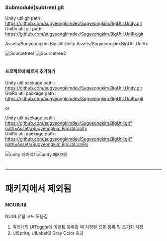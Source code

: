 
### Submodule(subtree) git

Unity util git path : https://github.com/sugyeongkimdev/Sugyeongkim.BigUtil.Unity.git  
UniRx util git path : https://github.com/sugyeongkimdev/Sugyeongkim.BigUtil.UniRx.git  

Assets/Sugyeongkim.BigUtil.Unity
Assets/Sugyeongkim.BigUtil.UniRx

![Sourcetree1](https://github.com/sugyeongkimdev/Sugyeongkim.BigUtil/assets/51020780/e79db6c4-dbc9-4828-bc84-6ec0fd8c4bbd)
![Sourcetree2](https://github.com/sugyeongkimdev/Sugyeongkim.BigUtil/assets/51020780/8de93da9-0878-4bb2-967d-b9788b98e573)

#

#### 프로젝트에 빠르게 추가하기

Unity util package path : https://github.com/sugyeongkimdev/Sugyeongkim.BigUtil.Unity.git  
UniRx util package path : https://github.com/sugyeongkimdev/Sugyeongkim.BigUtil.UniRx.git  

or  

Unity util package path : https://github.com/sugyeongkimdev/Sugyeongkim.BigUtil.git?path=Assets/Sugyeongkim.BigUtil.Unity  
UniRx util package path : https://github.com/sugyeongkimdev/Sugyeongkim.BigUtil.git?path=Assets/Sugyeongkim.BigUtil.UniRx  

![unity 패키지1](https://github.com/sugyeongkimdev/Unity-Utility/assets/51020780/fc46d74a-f5ce-418a-8fc8-96e964840d0d)
![unity 패키지2](https://github.com/sugyeongkimdev/Unity-Utility/assets/51020780/df7af993-e0da-4e66-903b-e7b860c3fb09)

#

---

# 패키지에서 제외됨
### [NGUIUtil](Assets/Invalid/Pacakge_NGUI)
NUGI 유틸 코드 모음집
1. 여러개의 UIToggle에 이벤트 등록할 때 지정된 값을 등록 및 초기화 지정
2. UISprite, UILabel에 Gray Color 효과
